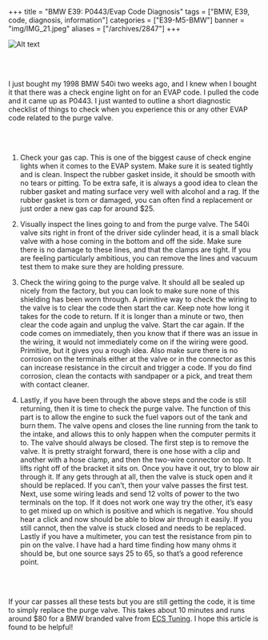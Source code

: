 
+++
title = "BMW E39: P0443/Evap Code Diagnosis"
tags = ["BMW, E39, code, diagnosis, information"]
categories = ["E39-M5-BMW"]
banner = "img/IMG_21.jpeg"
aliases = ["/archives/2847"]
+++

![Alt text](https://e39source.com/wp-content/uploads/2016/07/Yk4SXyaz1hWT.jpg)

&nbsp;<br/><br/>

I just bought my 1998 BMW 540i two weeks ago, and I knew when I bought it that there was a check engine light on for an EVAP code. I pulled the code and it came up as P0443. I just wanted to outline a short diagnostic checklist of things to check when you experience this or any other EVAP code related to the purge valve.

&nbsp;<br/><br/>

1. Check your gas cap. This is one of the biggest cause of check engine lights when it comes to the EVAP system. Make sure it is seated tightly and is clean. Inspect the rubber gasket inside, it should be smooth with no tears or pitting. To be extra safe, it is always a good idea to clean the rubber gasket and mating surface very well with alcohol and a rag. If the rubber gasket is torn or damaged, you can often find a replacement or just order a new gas cap for around $25.

2. Visually inspect the lines going to and from the purge valve. The 540i valve sits right in front of the driver side cylinder head, it is a small black valve with a hose coming in the bottom and off the side. Make sure there is no damage to these lines, and that the clamps are tight. If you are feeling particularly ambitious, you can remove the lines and vacuum test them to make sure they are holding pressure.

3. Check the wiring going to the purge valve. It should all be sealed up nicely from the factory, but you can look to make sure none of this shielding has been worn through. A primitive way to check the wiring to the valve is to clear the code then start the car. Keep note how long it takes for the code to return. If it is longer than a minute or two, then clear the code again and unplug the valve. Start the car again. If the code comes on immediately, then you know that if there was an issue in the wiring, it would not immediately come on if the wiring were good. Primitive, but it gives you a rough idea. Also make sure there is no corrosion on the terminals either at the valve or in the connector as this can increase resistance in the circuit and trigger a code. If you do find corrosion, clean the contacts with sandpaper or a pick, and treat them with contact cleaner.

4. Lastly, if you have been through the above steps and the code is still returning, then it is time to check the purge valve. The function of this part is to allow the engine to suck the fuel vapors out of the tank and burn them. The valve opens and closes the line running from the tank to the intake, and allows this to only happen when the computer permits it to. The valve should always be closed. The first step is to remove the valve. It is pretty straight forward, there is one hose with a clip and another with a hose clamp, and then the two-wire connector on top. It lifts right off of the bracket it sits on. Once you have it out, try to blow air through it. If any gets through at all, then the valve is stuck open and it should be replaced. If you can’t, then your valve passes the first test. Next, use some wiring leads and send 12 volts of power to the two terminals on the top. If it does not work one way try the other, it’s easy to get mixed up on which is positive and which is negative. You should hear a click and now should be able to blow air through it easily. If you still cannot, then the valve is stuck closed and needs to be replaced. Lastly if you have a multimeter, you can test the resistance from pin to pin on the valve. I have had a hard time finding how many ohms it should be, but one source says 25 to 65, so that’s a good reference point.

&nbsp;<br/><br/>

If your car passes all these tests but you are still getting the code, it is time to simply replace the purge valve. This takes about 10 minutes and runs around $80 for a BMW branded valve from [ECS Tuning](https://bit.ly/2MPZSB3). I hope this article is found to be helpful!

&nbsp;<br/><br/>